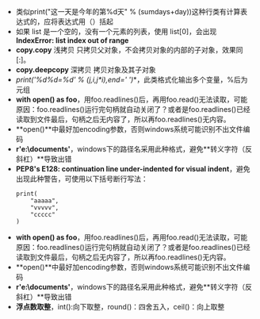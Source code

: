 - 类似print("这一天是今年的第%d天" % (sumdays+day))这种行类有计算表达式的，应将表达式用（）括起
- 如果 list 是一个空的，没有一个元素的列表，使用 list[0]，会出现**IndexError: list index out of range**
- **copy.copy** 浅拷贝 只拷贝父对象，不会拷贝对象的内部的子对象，效果同[:]。
- **copy.deepcopy** 深拷贝 拷贝对象及其子对象
- **print('%d*%d=%d' % (j,i,j*i),end=' ')**，此类格式化输出多个变量，%后为元组
- **with open() as foo**，用foo.readlines()后，再用foo.read()无法读取，可能原因：foo.readlines()运行完句柄就自动关闭了？或者是foo.readlines()已经读取到文件最后，句柄之后无内容了，所以再foo.readlines()无内容。
- **open()**中最好加encoding参数，否则windows系统可能识别不出文件编码
- **r'e:\documents\'**，windows下的路径名采用此种格式，避免**转义字符（反斜杠）**导致出错
- **PEP8's E128: continuation line under-indented for visual indent**，避免出现此种警告，可使用以下括号断行写法：
    ```
    print(
        "aaaaa",
        "vvvvv",
        "ccccc"
    )
- **with open() as foo**，用foo.readlines()后，再用foo.read()无法读取，可能原因：foo.readlines()运行完句柄就自动关闭了？或者是foo.readlines()已经读取到文件最后，句柄之后无内容了，所以再foo.readlines()无内容。
- **open()**中最好加encoding参数，否则windows系统可能识别不出文件编码
- **r'e:\documents\'**，windows下的路径名采用此种格式，避免**转义字符（反斜杠）**导致出错
- **浮点数取整**，int():向下取整，round()：四舍五入，ceil()：向上取整
